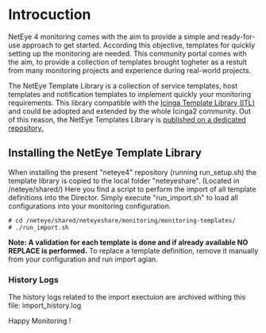 # Introcuction

NetEye 4 monitoring comes with the aim to provide a simple and ready-for-use approach to get started.
According this objective, templates for quickly setting up the monitoring are needed. This community portal comes with the aim, to provide a collection of templates brought togheter as a restult from many monitoring projects and experience during real-world projects.

The NetEye Template Library is a collection of service templates, host templates and notification templates to implement quickly your monitoring requirements. This library compatible with the [Icinga Template Library (ITL)](https://icinga.com/docs/icinga2/latest/doc/10-icinga-template-library/) and could be adopted and extended by the whole Icinga2 community. Out of this reason, the NetEye Templates Library is [published on a dedicated repository.](https://github.com/zampat/icinga2-monitoring-templates)

## Installing the NetEye Template Library

When installing the present "neteye4" repository (running run_setup.sh) the template library is copied to the local folder "neteyeshare". (Located in /neteye/shared/)
Here you find a script to perform the import of all template definitions into the Director. Simply execute "run_import.sh" to load all configurations into your monitoring configuration.

```
# cd /neteye/shared/neteyeshare/monitoring/monitoring-templates/
# ./run_import.sh
```

**Note: A validation for each template is done and if already available NO REPLACE is performed.** To replace a template definition, remove it manually from your configuration and run import agian.

### History Logs

The history logs related to the import exectuion are archived withing this file: import_history.log


Happy Monitoring !
